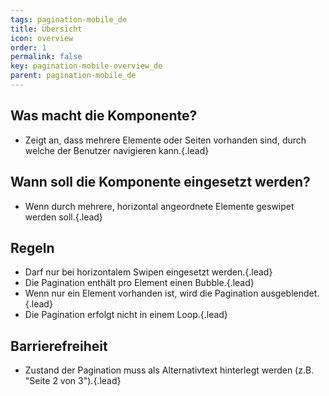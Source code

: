 ```yaml
---
tags: pagination-mobile_de
title: Übersicht
icon: overview
order: 1
permalink: false  
key: pagination-mobile-overview_de
parent: pagination-mobile_de
---
```


## Was macht die Komponente?
*   Zeigt an, dass mehrere Elemente oder Seiten vorhanden sind, durch welche der Benutzer navigieren kann.{.lead}

## Wann soll die Komponente eingesetzt werden?
*   Wenn durch mehrere, horizontal angeordnete Elemente geswipet werden soll.{.lead}

## Regeln
*   Darf nur bei horizontalem Swipen eingesetzt werden.{.lead}
*   Die Pagination enthält pro Element einen Bubble.{.lead}
*   Wenn nur ein Element vorhanden ist, wird die Pagination ausgeblendet.{.lead}
*   Die Pagination erfolgt nicht in einem Loop.{.lead}

## Barrierefreiheit
* Zustand der Pagination muss als Alternativtext hinterlegt werden (z.B. "Seite 2 von 3").{.lead}